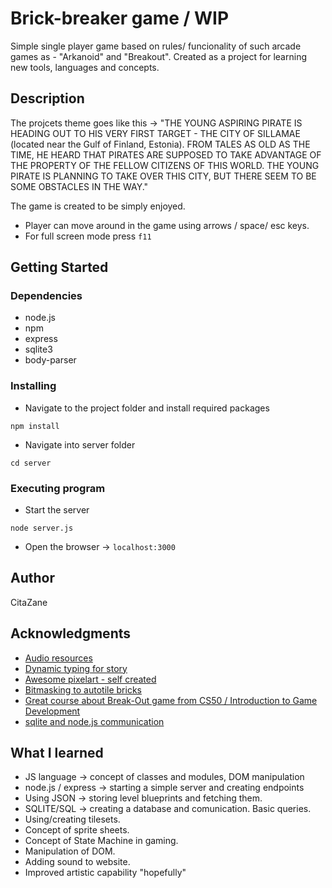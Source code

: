 # Brick-breaker game / WIP

Simple single player game based on rules/ funcionality of such arcade games as - "Arkanoid" and "Breakout". Created as a project for learning new tools, languages and concepts.

## Description

The projcets theme goes like this ->
"THE YOUNG ASPIRING PIRATE IS HEADING OUT TO HIS VERY FIRST TARGET - THE CITY OF SILLAMAE (located near the Gulf of Finland, Estonia).
FROM TALES AS OLD AS THE TIME, HE HEARD THAT PIRATES ARE SUPPOSED TO TAKE ADVANTAGE
OF THE PROPERTY OF THE FELLOW CITIZENS OF THIS WORLD. THE YOUNG PIRATE IS PLANNING TO
TAKE OVER THIS CITY, BUT THERE SEEM TO BE SOME OBSTACLES IN THE WAY."

The game is created to be simply enjoyed.

- Player can move around in the game using arrows / space/ esc keys.
- For full screen mode press `f11`

## Getting Started

### Dependencies

- node.js
- npm
- express
- sqlite3
- body-parser

### Installing

- Navigate to the project folder and install required packages

```
npm install
```

- Navigate into server folder

```
cd server
```

### Executing program

- Start the server

```
node server.js
```

- Open the browser -> `localhost:3000`

## Author

CitaZane

## Acknowledgments

- [Audio resources](https://www.freesfx.co.uk/Default.aspx)
- [Dynamic typing for story](https://www.w3schools.com/howto/tryit.asp?filename=tryhow_js_typewriter)
- [Awesome pixelart - self created](https://www.behance.net/zanekrmia)
- [Bitmasking to autotile bricks](https://gamedevelopment.tutsplus.com/tutorials/how-to-use-tile-bitmasking-to-auto-tile-your-level-layouts--cms-25673)
- [Great course about Break-Out game from CS50 / Introduction to Game Development](https://www.youtube.com/watch?v=F86edI_EF3s&t=5993s)
- [sqlite and node.js communication](https://www.scriptol.com/sql/sqlite-async-await.php)

## What I learned

- JS language -> concept of classes and modules, DOM manipulation
- node.js / express -> starting a simple server and creating endpoints
- Using JSON -> storing level blueprints and fetching them.
- SQLITE/SQL -> creating a database and comunication. Basic queries.
- Using/creating tilesets.
- Concept of sprite sheets.
- Concept of State Machine in gaming.
- Manipulation of DOM.
- Adding sound to website.
- Improved artistic capability "hopefully"

<!-- {
"level": 1,
"intro": ["first intro line", "second intro line"],
"bricks": {
"0": [
{ "x": 0, "y": 0, "w": 3, "h": 3 },
{ "x": 1, "y": 0, "w": 1, "h": 1 },
{ "x": 2, "y": 0, "w": 2, "h": 1 }
],
"1": [{ "x": 3, "y": 1, "w": 1, "h": 1 }],
"2": [{ "x": 4, "y": 0, "w": 3, "h": 3 }]
}
} -->
